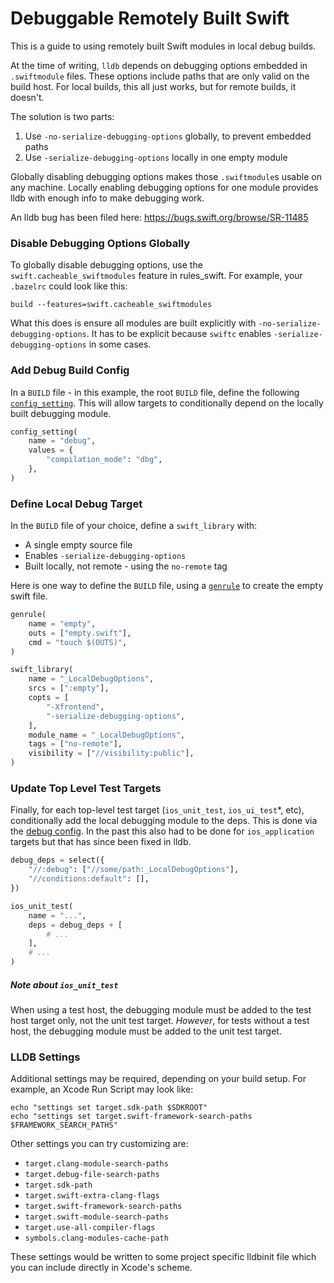 # Debuggable Remotely Built Swift

This is a guide to using remotely built Swift modules in local debug builds.

At the time of writing, `lldb` depends on debugging options embedded in `.swiftmodule` files. These options include paths that are only valid on the build host. For local builds, this all just works, but for remote builds, it doesn't.

The solution is two parts:

1. Use `-no-serialize-debugging-options` globally, to prevent embedded paths
2. Use `-serialize-debugging-options` locally in one empty module

Globally disabling debugging options makes those `.swiftmodule`s usable on any machine. Locally enabling debugging options for one module provides lldb with enough info to make debugging work.

An lldb bug has been filed here: https://bugs.swift.org/browse/SR-11485

### Disable Debugging Options Globally

To globally disable debugging options, use the `swift.cacheable_swiftmodules` feature in rules_swift. For example, your `.bazelrc` could look like this:

```
build --features=swift.cacheable_swiftmodules
```

What this does is ensure all modules are built explicitly with `-no-serialize-debugging-options`. It has to be explicit because `swiftc` enables `-serialize-debugging-options` in some cases.

### Add Debug Build Config

In a `BUILD` file - in this example, the root `BUILD` file, define the following [`config_setting`](https://docs.bazel.build/versions/master/be/general.html#config_setting). This will allow targets to conditionally depend on the locally built debugging module.

```python
config_setting(
    name = "debug",
    values = {
        "compilation_mode": "dbg",
    },
)
```

### Define Local Debug Target

In the `BUILD` file of your choice, define a `swift_library` with:

* A single empty source file
* Enables `-serialize-debugging-options`
* Built locally, not remote - using the `no-remote` tag

Here is one way to define the `BUILD` file, using a [`genrule`](https://docs.bazel.build/versions/master/be/general.html#genrule) to create the empty swift file.

```python
genrule(
    name = "empty",
    outs = ["empty.swift"],
    cmd = "touch $(OUTS)",
)

swift_library(
    name = "_LocalDebugOptions",
    srcs = [":empty"],
    copts = [
        "-Xfrontend",
        "-serialize-debugging-options",
    ],
    module_name = "_LocalDebugOptions",
    tags = ["no-remote"],
    visibility = ["//visibility:public"],
)
```

### Update Top Level Test Targets

Finally, for each top-level test target (`ios_unit_test`, `ios_ui_test`*, etc), conditionally add the local debugging module to the deps. This is done via the [debug config](#add-debug-build-config). In the past this also had to be done for `ios_application` targets but that has since been fixed in lldb.

```python
debug_deps = select({
    "//:debug": ["//some/path:_LocalDebugOptions"],
    "//conditions:default": [],
})

ios_unit_test(
    name = "...",
    deps = debug_deps + [
        # ...
    ],
    # ...
)
```

##### Note about `ios_unit_test`

When using a test host, the debugging module must be added to the test host target only, not the unit test target. _However_, for tests without a test host, the debugging module must be added to the unit test target.

### LLDB Settings

Additional settings may be required, depending on your build setup. For example, an Xcode Run Script may look like:

```
echo "settings set target.sdk-path $SDKROOT"
echo "settings set target.swift-framework-search-paths $FRAMEWORK_SEARCH_PATHS"
```

Other settings you can try customizing are:

* `target.clang-module-search-paths`
* `target.debug-file-search-paths`
* `target.sdk-path`
* `target.swift-extra-clang-flags`
* `target.swift-framework-search-paths`
* `target.swift-module-search-paths`
* `target.use-all-compiler-flags`
* `symbols.clang-modules-cache-path`

These settings would be written to some project specific lldbinit file which you can include directly in Xcode's scheme.
